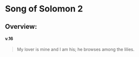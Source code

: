 # Song of Solomon 2

## Overview:


#### v.16
>My lover is mine and I am his; he browses among the lilies.



